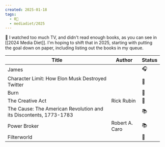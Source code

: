 ```yaml
---
created: 2025-01-18
tags:
  - 0🌲
  - mediadiet/2025
---
```

📖 I watched too much TV, and didn't read enough books, as you can see in [[2024 Media Diet]]. I'm hoping to shift that in 2025, starting with putting the goal down on paper, including listing out the books in my queue.


| **Title**                                                         | Author         | Status |
| ----------------------------------------------------------------- | -------------- | ------ |
| James                                                             |                | 🎧     |
| Character Limit: How Elon Musk Destroyed Twitter                  |                | 📖     |
| Burn                                                              |                | 📖     |
| The Creative Act                                                  | Rick Rubin     | 📖     |
| The Cause: The American Revolution and its Discontents, 1773-1783 |                | 📚     |
| Power Broker                                                      | Robert A. Caro | 📚     |
| Filterworld                                                       |                | 📖     |
